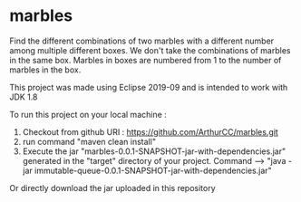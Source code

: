 # marbles

Find the different combinations of two marbles with a different number among multiple different boxes.
We don't take the combinations of marbles in the same box.
Marbles in boxes are numbered from 1 to the number of marbles in the box.

This project was made using Eclipse 2019-09 and is intended to work with JDK 1.8

To run this project on your local machine :
1) Checkout from github URI : https://github.com/ArthurCC/marbles.git
2) run command "maven clean install"
3) Execute the jar "marbles-0.0.1-SNAPSHOT-jar-with-dependencies.jar" generated in the "target" directory of your project.
   Command --> "java -jar immutable-queue-0.0.1-SNAPSHOT-jar-with-dependencies.jar"
   
Or directly download the jar uploaded in this repository
